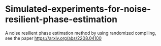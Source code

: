 # Simulated-experiments-for-noise-resilient-phase-estimation
A noise resilient phase estimation method by using randomized compiling, see the paper https://arxiv.org/abs/2208.04100

